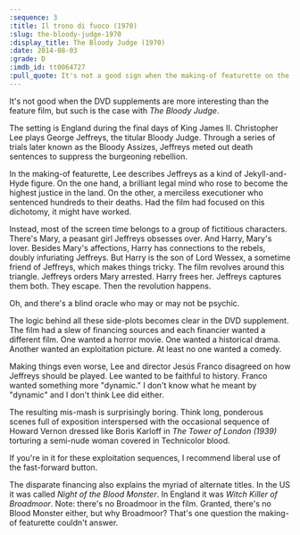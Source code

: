 ```yaml
---
:sequence: 3
:title: Il trono di fuoco (1970)
:slug: the-bloody-judge-1970
:display_title: The Bloody Judge (1970)
:date: 2014-08-03
:grade: D
:imdb_id: tt0064727
:pull_quote: It's not a good sign when the making-of featurette on the DVD is more interesting than the feature film, but such is the case with _The Bloody Judge_.
---
```


It's not good when the DVD supplements are more interesting than the feature film, but such is the case with _The Bloody Judge_.

The setting is England during the final days of King James II. Christopher Lee plays George Jeffreys, the titular Bloody Judge. Through a series of trials later known as the Bloody Assizes, Jeffreys meted out death sentences to suppress the burgeoning rebellion.

In the making-of featurette, Lee describes Jeffreys as a kind of Jekyll-and-Hyde figure. On the one hand, a brilliant legal mind who rose to become the highest justice in the land. On the other, a merciless executioner who sentenced hundreds to their deaths. Had the film had focused on this dichotomy, it might have worked.

Instead, most of the screen time belongs to a group of fictitious characters. There's Mary, a peasant girl Jeffreys obsesses over. And Harry, Mary's lover. Besides Mary's affections, Harry has connections to the rebels, doubly infuriating Jeffreys. But Harry is the son of Lord Wessex, a sometime friend of Jeffreys, which makes things tricky. The film revolves around this triangle. Jeffreys orders Mary arrested. Harry frees her. Jeffreys captures them both. They escape. Then the revolution happens.

Oh, and there's a blind oracle who may or may not be psychic.

The logic behind all these side-plots becomes clear in the DVD supplement. The film had a slew of financing sources and each financier wanted a different film. One wanted a horror movie. One wanted a historical drama. Another wanted an exploitation picture. At least no one wanted a comedy.

Making things even worse, Lee and director Jesús Franco disagreed on how Jeffreys should be played. Lee wanted to be faithful to history.  Franco wanted something more "dynamic." I don't know what he meant by "dynamic" and I don't think Lee did either.

The resulting mis-mash is surprisingly boring. Think long, ponderous scenes full of exposition interspersed with the occasional sequence of Howard Vernon dressed like Boris Karloff in _The Tower of London (1939)_ torturing a semi-nude woman covered in Technicolor blood.

If you're in it for these exploitation sequences, I recommend liberal use of the fast-forward button.

The disparate financing also explains the myriad of alternate titles. In the US it was called _Night of the Blood Monster_. In England it was _Witch Killer of Broadmoor_. Note: there's no Broadmoor in the film. Granted, there's no Blood Monster either, but why Broadmoor? That's one question the making-of featurette couldn't answer.
